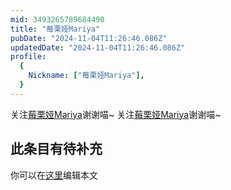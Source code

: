 ```yaml
---
mid: 3493265789684490
title: "莓栗娅Mariya"
pubDate: "2024-11-04T11:26:46.086Z"
updatedDate: "2024-11-04T11:26:46.086Z"
profile:
  {
    Nickname: ["莓栗娅Mariya"],
  }
---
```


关注[莓栗娅Mariya](https://space.bilibili.com/3493265789684490)谢谢喵~ 关注[莓栗娅Mariya](https://space.bilibili.com/3493265789684490)谢谢喵~

## 此条目有待补充
你可以在[这里](https://github.com/Yuhanawa/VTuber.ICU-Content/edit/master/v/莓栗娅Mariya/index.md)编辑本文

